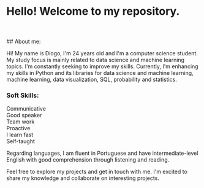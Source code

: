 # Hello! Welcome to my repository.
<br>
<br>
## About me:

Hi! My name is Diogo, I'm 24 years old and I'm a computer science student. My study focus is mainly related to data science and machine learning topics. 
I'm constantly seeking to improve my skills. Currently, I'm enhancing my skills in Python and its libraries for data science and machine learning, machine learning, data visualization, SQL, probability and statistics.


### Soft Skills:

Communicative
<br>
Good speaker
<br>
Team work
<br>
Proactive
<br>
I learn fast
<br>
Self-taught
<br>

Regarding languages, I am fluent in Portuguese and have intermediate-level English with good comprehension through listening and reading.

Feel free to explore my projects and get in touch with me. I'm excited to share my knowledge and collaborate on interesting projects.
